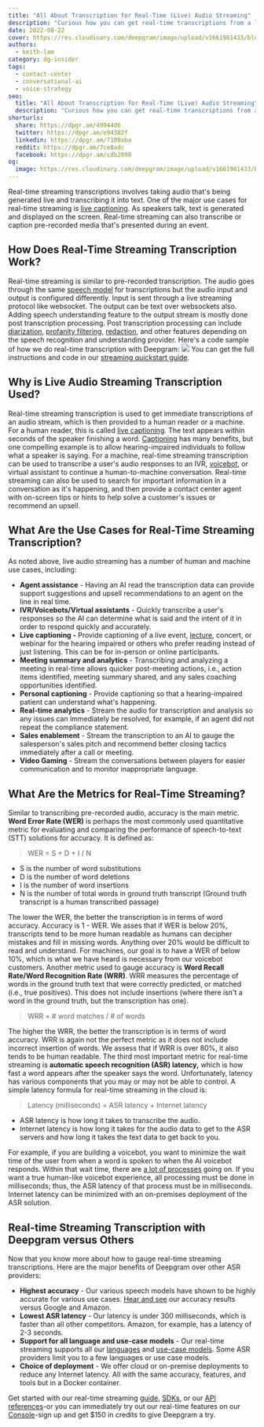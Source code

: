```yaml
---
title: "All About Transcription for Real-Time (Live) Audio Streaming"
description: "Curious how you can get real-time transcriptions from a live audio or video stream? This post as your answers."
date: 2022-08-22
cover: https://res.cloudinary.com/deepgram/image/upload/v1661981433/blog/all-about-transcription-for-real-time-audio-streaming/all-about-real-time-audio-streaming-thumb-554x220-.png
authors:
  - keith-lam
category: dg-insider
tags:
  - contact-center
  - conversational-ai
  - voice-strategy
seo:
  title: "All About Transcription for Real-Time (Live) Audio Streaming"
  description: "Curious how you can get real-time transcriptions from a live audio or video stream? This post as your answers."
shorturls:
  share: https://dpgr.am/49944d6
  twitter: https://dpgr.am/e94382f
  linkedin: https://dpgr.am/7100aba
  reddit: https://dpgr.am/7ce8adc
  facebook: https://dpgr.am/cdb2098
og:
  image: https://res.cloudinary.com/deepgram/image/upload/v1661981433/blog/all-about-transcription-for-real-time-audio-streaming/all-about-real-time-audio-streaming-thumb-554x220-.png
---
```


Real-time streaming transcriptions involves taking audio that's being generated live and transcribing it into text. One of the major use cases for real-time streaming is [live captioning](https://blog.deepgram.com/closed-captioning-companies-use-asr/). As speakers talk, text is generated and displayed on the screen. Real-time streaming can also transcribe or caption pre-recorded media that's presented during an event.

## How Does Real-Time Streaming Transcription Work?

Real-time streaming is similar to pre-recorded transcription. The audio goes through the same [speech model](https://offers.deepgram.com/how-ai-speech-models-work-whitepaper) for transcriptions but the audio input and output is configured differently. Input is sent through a live streaming protocol like websocket. The output can be text over websockets also. Adding speech understanding feature to the output stream is mostly done post transcription processing.  Post transcription processing can include [diarization](https://blog.deepgram.com/what-is-speaker-diarization/), [profanity filtering](https://developers.deepgram.com/documentation/features/profanity-filter/), [redaction](https://developers.deepgram.com/documentation/features/redact/), and other features depending on the speech recognition and understanding provider. Here's a code sample of how we do real-time transcription with Deepgram: ![](https://res.cloudinary.com/deepgram/image/upload/v1661976862/blog/all-about-transcription-for-real-time-audio-streaming/code_snippet.png) You can get the full instructions and code in our [streaming quickstart guide](https://developers.deepgram.com/documentation/getting-started/streaming/).

## Why is Live Audio Streaming Transcription Used?

Real-time streaming transcription is used to get immediate transcriptions of an audio stream, which is then provided to a human reader or a machine. For a human reader, this is called [live captioning](https://deepgram.com/blog/closed-captioning-companies-use-asr/). The text appears within seconds of the speaker finishing a word. [Captioning](https://deepgram.com/blog/closed-captioning-companies-use-asr/) has many benefits, but one compelling example is to allow hearing-impaired individuals to follow what a speaker is saying. For a machine, real-time streaming transcription can be used to transcribe a user's audio responses to an IVR, [voicebot](https://deepgram.com/solutions/voicebots/), or virtual assistant to continue a human-to-machine conversation. Real-time streaming can also be used to search for important information in a conversation as it's happening, and then provide a contact center agent with on-screen tips or hints to help solve a customer's issues or recommend an upsell.

## What Are the Use Cases for Real-Time Streaming Transcription?

As noted above, live audio streaming has a number of human and machine use cases, including:

*   **Agent assistance** - Having an AI read the transcription data can provide support suggestions and upsell recommendations to an agent on the line in real time.
*   **IVR/Voicebots/Virtual assistants** - Quickly transcribe a user's responses so the AI can determine what is said and the intent of it in order to respond quickly and accurately.
*   **Live captioning -** Provide captioning of a live event, [lecture](https://blog.deepgram.com/classroom-captioner/), concert, or webinar for the hearing impaired or others who prefer reading instead of just listening. This can be for in-person or online participants.
*   **Meeting summary and analytics** - Transcribing and analyzing a meeting in real-time allows quicker post-meeting actions, i.e., action items identified, meeting summary shared, and any sales coaching opportunities identified.
*   **Personal captioning** - Provide captioning so that a hearing-impaired patient can understand what's happening.
*   **Real-time analytics** - Stream the audio for transcription and analysis so any issues can immediately be resolved, for example, if an agent did not repeat the compliance statement.
*   **Sales enablement** - Stream the transcription to an AI to gauge the salesperson's sales pitch and recommend better closing tactics immediately after a call or meeting.
*   **Video Gaming** - Stream the conversations between players for easier communication and to monitor inappropriate language.

## What Are the Metrics for Real-Time Streaming?

Similar to transcribing pre-recorded audio, accuracy is the main metric. **Word Error Rate (WER)** is perhaps the most commonly used quantitative metric for evaluating and comparing the performance of speech-to-text (STT) solutions for accuracy. It is defined as:

> WER = S + D + I / N

*   S is the number of word substitutions
*   D is the number of word deletions
*   I is the number of word insertions
*   N is the number of total words in ground truth transcript (Ground truth transcript is a human transcribed passage)

The lower the WER, the better the transcription is in terms of word accuracy. Accuracy is 1 - WER. We asses that if WER is below 20%, transcripts tend to be more human readable as humans can decipher mistakes and fill in missing words. Anything over 20% would be difficult to read and understand. For machines, our goal is to have a WER of below 10%, which is what we have heard is necessary from our voicebot customers. Another metric used to gauge accuracy is **Word Recall Rate/Word Recognition Rate (WRR)**. WRR measures the percentage of words in the ground truth text that were correctly predicted, or matched (i.e., true positives). This does not include insertions (where there isn't a word in the ground truth, but the transcription has one).

> WRR = # word matches / # of words

The higher the WRR, the better the transcription is in terms of word accuracy. WRR is again not the perfect metric as it does not include incorrect insertion of words. We assess that if WRR is over 80%, it also tends to be human readable. The third most important metric for real-time streaming is **automatic speech recognition (****ASR) latency****,** which is how fast a word appears after the speaker says the word. Unfortunately, latency has various components that you may or may not be able to control. A simple latency formula for real-time streaming in the cloud is:

> Latency (milliseconds) = ASR latency + Internet latency

*   ASR latency is how long it takes to transcribe the audio.
*   Internet latency is how long it takes for the audio data to get to the ASR servers and how long it takes the text data to get back to you.

For example, if you are building a voicebot, you want to minimize the wait time of the user from when a word is spoken to when the AI voicebot responds. Within that wait time, there are [a lot of processes](https://blog.deepgram.com/tips-on-choosing-a-conversational-ai-development-path/) going on. If you want a true human-like voicebot experience, all processing must be done in milliseconds; thus, the ASR latency of that process must be in milliseconds. Internet latency can be minimized with an on-premises deployment of the ASR solution.

## Real-time Streaming Transcription with Deepgram versus Others

Now that you know more about how to gauge real-time streaming transcriptions. Here are the major benefits of Deepgram over other ASR providers:

*   **Highest accuracy** - Our various speech models have shown to be highly accurate for various use cases. [Hear and see](https://deepgram.com/asr-comparison/) our accuracy results versus Google and Amazon.
*   **Lowest ASR latency** - Our latency is under 300 milliseconds, which is faster than all other competitors. Amazon, for example, has a latency of 2-3 seconds.
*   **Support for all language and use-case models** - Our real-time streaming supports all our [languages](https://deepgram.com/product/languages/) and [use-case models](https://deepgram.com/product/use-cases/). Some ASR providers limit you to a few languages or use case models.
*   **Choice of deployment** - We offer cloud or on-premise deployments to reduce any Internet latency. All with the same accuracy, features, and tools but in a Docker container.

Get started with our real-time streaming [guide](https://developers.deepgram.com/documentation/getting-started/streaming/), [SDKs](https://developers.deepgram.com/sdks-tools/), or our [API references](https://developers.deepgram.com/api-reference/)-or you can immediately try out our real-time features on our [Console](https://console.deepgram.com/)-sign up and get $150 in credits to give Deepgram a try.



